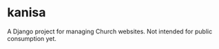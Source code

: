 kanisa
======

A Django project for managing Church websites. Not intended for public
consumption yet.
